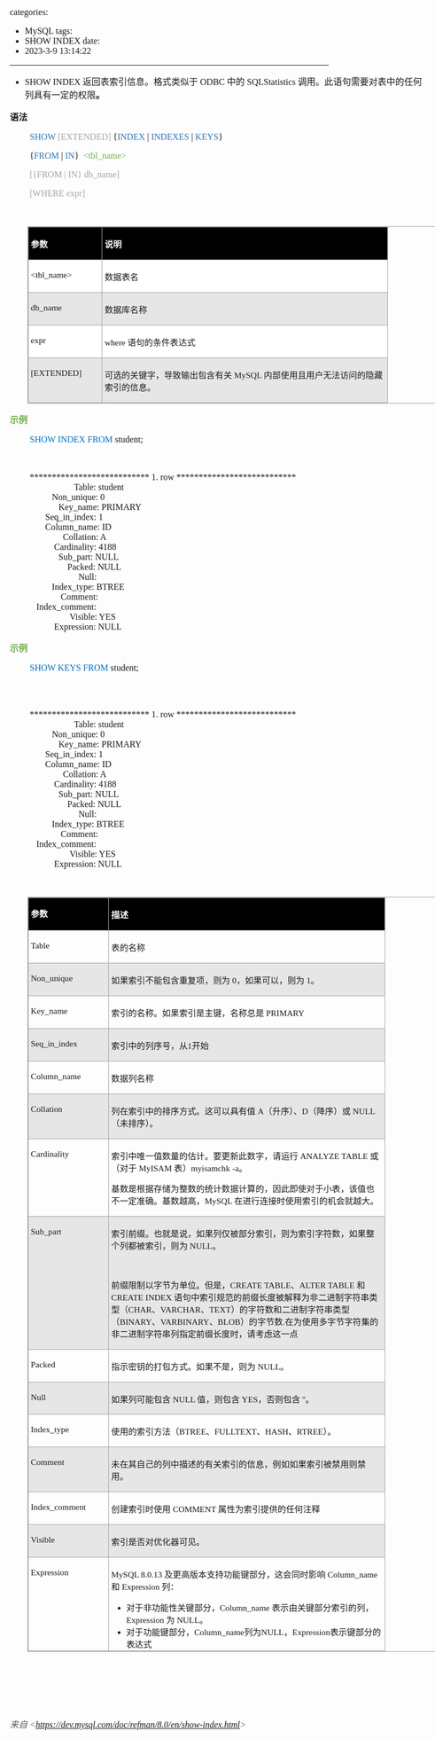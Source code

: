 categories:
- MySQL
tags:
- SHOW INDEX
date:
- 2023-3-9 13:14:22
---

<body lang=zh-CN style='font-family:"Microsoft YaHei UI";font-size:12.0pt'>
<!--StartFragment-->

<div style='direction:ltr;border-width:100%'>

<div style='direction:ltr;margin-top:0in;margin-left:0in;width:7.8472in'>

<div style='direction:ltr;margin-top:0in;margin-left:0in;width:7.8472in'>

<ul type=disc style='direction:ltr;unicode-bidi:embed;margin-top:0in;
 margin-bottom:0in'>
 <li style='margin-top:0;margin-bottom:0;vertical-align:middle'><span
     style='font-family:"Comic Sans MS";font-size:12.0pt'>SHOW INDEX </span><span
     style='font-family:"Microsoft YaHei UI";font-size:12.0pt'>返回表索引信息。格式类似于</span><span
     style='font-family:"Comic Sans MS";font-size:12.0pt'> ODBC </span><span
     style='font-family:"Microsoft YaHei UI";font-size:12.0pt'>中的</span><span
     style='font-family:"Comic Sans MS";font-size:12.0pt'> SQLStatistics </span><span
     style='font-family:"Microsoft YaHei UI";font-size:12.0pt'>调用。此语句需要对表中的任何列具有一定的权限</span><span
     style='font-weight:bold;font-family:"Microsoft YaHei UI";font-size:12.0pt'>。</span></li>
</ul>

<p style='font-family:"Microsoft YaHei UI";font-size:12.0pt'><span
style='font-weight:bold'>语法</span></p>

<p style='margin-left:.375in;font-family:"Comic Sans MS";font-size:
12.0pt'><span style='color:#2E75B5'>SHOW </span><span style='color:#A5A5A5'>[EXTENDED]</span>
{<span style='color:#2E75B5'>INDEX</span> | <span style='color:#2E75B5'>INDEXES</span>
| <span style='color:#2E75B5'>KEYS</span>}</p>

<p style='margin-left:.375in;font-family:"Comic Sans MS";font-size:
12.0pt'><span lang=zh-CN>{</span><span style='color:#2E75B5' lang=zh-CN>FROM</span><span
lang=zh-CN> | </span><span style='color:#2E75B5' lang=zh-CN>IN</span><span
lang=zh-CN>} </span><span style='color:#0070C0' lang=en-US><span
style='mso-spacerun:yes'> </span></span><span style='color:#70AD47' lang=en-US>&lt;tbl_name&gt;</span></p>

<p style='margin-left:.375in;font-family:"Comic Sans MS";font-size:
12.0pt;color:#A5A5A5'>[{FROM | IN} db_name]</p>

<p style='margin-left:.375in;font-family:"Comic Sans MS";font-size:
12.0pt;color:#A5A5A5'>[WHERE expr]</p>

<p style='margin-left:.375in;font-family:"Comic Sans MS";font-size:
12.0pt;color:#70AD47' lang=en-US>&nbsp;</p>

<div style='direction:ltr'>

<table border=1 cellpadding=0 cellspacing=0 valign=top style='direction:ltr;
 border-collapse:collapse;border-style:solid;border-color:#A3A3A3;border-width:
 1pt;margin-left:.3333in' title="" summary="">
 <tr>
  <td style='border-style:solid;border-color:#A3A3A3;border-width:1pt;
  background-color:black;vertical-align:top;width:1.2958in;padding:2.0pt 3.0pt 2.0pt 3.0pt'>
  <p style='font-family:"Microsoft YaHei UI";font-size:11.5pt;
  color:white'><span style='font-weight:bold'>参数</span></p>
  </td>
  <td style='border-style:solid;border-color:#A3A3A3;border-width:1pt;
  background-color:black;vertical-align:top;width:5.2145in;padding:2.0pt 3.0pt 2.0pt 3.0pt'>
  <p style='font-family:"Microsoft YaHei UI";font-size:11.5pt;
  color:white'><span style='font-weight:bold'>说明</span></p>
  </td>
 </tr>
 <tr>
  <td style='border-style:solid;border-color:#A3A3A3;border-width:1pt;
  background-color:white;vertical-align:top;width:1.2958in;padding:2.0pt 3.0pt 2.0pt 3.0pt'>
  <p style='font-family:"Comic Sans MS";font-size:11.5pt'
  lang=en-US>&lt;tbl_name&gt;</p>
  </td>
  <td style='border-style:solid;border-color:#A3A3A3;border-width:1pt;
  background-color:white;vertical-align:top;width:5.2145in;padding:2.0pt 3.0pt 2.0pt 3.0pt'>
  <p style='font-family:"Microsoft YaHei UI";font-size:11.5pt'>数据表名</p>
  </td>
 </tr>
 <tr>
  <td style='border-style:solid;border-color:#A3A3A3;border-width:1pt;
  background-color:#E7E6E6;vertical-align:top;width:1.2958in;padding:2.0pt 3.0pt 2.0pt 3.0pt'>
  <p style='font-family:"Comic Sans MS";font-size:11.5pt'>db_name</p>
  </td>
  <td style='border-style:solid;border-color:#A3A3A3;border-width:1pt;
  background-color:#E7E6E6;vertical-align:top;width:5.2145in;padding:2.0pt 3.0pt 2.0pt 3.0pt'>
  <p style='font-family:"Microsoft YaHei UI";font-size:11.5pt'>数据库名称</p>
  </td>
 </tr>
 <tr>
  <td style='border-style:solid;border-color:#A3A3A3;border-width:1pt;
  background-color:white;vertical-align:top;width:1.2958in;padding:2.0pt 3.0pt 2.0pt 3.0pt'>
  <p style='font-family:"Comic Sans MS";font-size:11.5pt'
  lang=en-US>expr</p>
  </td>
  <td style='border-style:solid;border-color:#A3A3A3;border-width:1pt;
  background-color:white;vertical-align:top;width:5.2145in;padding:2.0pt 3.0pt 2.0pt 3.0pt'>
  <p style='font-size:11.5pt'><span style='font-family:"Comic Sans MS"'
  lang=en-US>where </span><span style='font-family:"Microsoft YaHei UI"'
  lang=zh-CN>语句的条件表达式</span></p>
  </td>
 </tr>
 <tr>
  <td style='border-style:solid;border-color:#A3A3A3;border-width:1pt;
  background-color:#E7E6E6;vertical-align:top;width:1.2958in;padding:2.0pt 3.0pt 2.0pt 3.0pt'>
  <p style='font-family:"Comic Sans MS";font-size:11.5pt'>[EXTENDED]</p>
  </td>
  <td style='border-style:solid;border-color:#A3A3A3;border-width:1pt;
  background-color:#E7E6E6;vertical-align:top;width:5.2805in;padding:2.0pt 3.0pt 2.0pt 3.0pt'>
  <p style='font-size:11.5pt'><span style='font-family:"Microsoft YaHei UI"'>可选的关键字，导致输出包含有关</span><span
  style='font-family:"Comic Sans MS"'> MySQL </span><span style='font-family:
  "Microsoft YaHei UI"'>内部使用且用户无法访问的隐藏索引的信息。</span></p>
  </td>
 </tr>
</table>

</div>

<p style='font-family:"Microsoft YaHei UI";font-size:12.0pt;
color:#70AD47'><span style='font-weight:bold'>示例</span></p>

<p style='margin-left:.375in;font-family:"Comic Sans MS";font-size:
12.0pt' lang=en-US><span style='color:#0070C0'>SHOW INDEX FROM </span>student;</p>

<p style='margin-left:.375in;font-family:"Comic Sans MS";font-size:
12.0pt' lang=en-US>&nbsp;</p>

<p style='margin-left:.375in;font-family:"Comic Sans MS";font-size:
12.0pt'><span lang=zh-CN>*************************** 1. row
***************************<br>
<span style='mso-spacerun:yes'>        </span></span><span lang=en-US><span
style='mso-spacerun:yes'>            </span></span><span lang=zh-CN>Table: </span><span
lang=en-US>student</span><span lang=zh-CN><br>
<span style='mso-spacerun:yes'>  </span></span><span lang=en-US><span
style='mso-spacerun:yes'>        </span></span><span lang=zh-CN>Non_unique:
0<br>
<span style='mso-spacerun:yes'>     </span></span><span lang=en-US><span
style='mso-spacerun:yes'>        </span></span><span lang=zh-CN>Key_name:
PRIMARY<br>
<span style='mso-spacerun:yes'> </span></span><span lang=en-US><span
style='mso-spacerun:yes'>      </span></span><span lang=zh-CN>Seq_in_index:
1<br>
</span><span lang=en-US><span style='mso-spacerun:yes'>     </span></span><span
lang=zh-CN><span style='mso-spacerun:yes'>  </span>Column_name: ID<br>
<span style='mso-spacerun:yes'>  </span></span><span lang=en-US><span
style='mso-spacerun:yes'>           </span></span><span lang=zh-CN><span
style='mso-spacerun:yes'>  </span>Collation: A<br>
<span style='mso-spacerun:yes'>  </span></span><span lang=en-US><span
style='mso-spacerun:yes'>         </span></span><span lang=zh-CN>Cardinality:
4188<br>
<span style='mso-spacerun:yes'>     </span></span><span lang=en-US><span
style='mso-spacerun:yes'>        </span></span><span lang=zh-CN>Sub_part:
NULL<br>
<span style='mso-spacerun:yes'>      </span></span><span lang=en-US><span
style='mso-spacerun:yes'>          </span></span><span lang=zh-CN><span
style='mso-spacerun:yes'> </span>Packed: NULL<br>
<span style='mso-spacerun:yes'>      </span></span><span lang=en-US><span
style='mso-spacerun:yes'>             </span></span><span lang=zh-CN><span
style='mso-spacerun:yes'>   </span>Null:<br>
<span style='mso-spacerun:yes'>   </span></span><span lang=en-US><span
style='mso-spacerun:yes'>       </span></span><span lang=zh-CN>Index_type:
BTREE<br>
<span style='mso-spacerun:yes'>     </span></span><span lang=en-US><span
style='mso-spacerun:yes'>        </span></span><span lang=zh-CN><span
style='mso-spacerun:yes'> </span>Comment:<br>
</span><span lang=en-US><span style='mso-spacerun:yes'>   </span></span><span
lang=zh-CN>Index_comment:<br>
<span style='mso-spacerun:yes'>      </span></span><span lang=en-US><span
style='mso-spacerun:yes'>            </span></span><span lang=zh-CN>Visible:
YES<br>
<span style='mso-spacerun:yes'>   </span></span><span lang=en-US><span
style='mso-spacerun:yes'>        </span></span><span lang=zh-CN>Expression:
NULL</span></p>

<p style='font-family:"Microsoft YaHei UI";font-size:12.0pt;
color:#70AD47'><span style='font-weight:bold'>示例</span></p>

<p style='margin-left:.375in;font-family:"Comic Sans MS";font-size:
12.0pt' lang=en-US><span style='color:#0070C0'>SHOW KEYS FROM </span>student;</p>

<p style='margin-left:.375in;font-family:"Comic Sans MS";font-size:
12.0pt' lang=en-US>&nbsp;</p>

<p style='margin-left:.375in;font-family:"Comic Sans MS"'><span
style='font-size:9.75pt;color:black' lang=zh-CN><br>
</span><span style='font-size:12.0pt' lang=zh-CN>*************************** 1.
row ***************************<br>
<span style='mso-spacerun:yes'>        </span></span><span style='font-size:
12.0pt' lang=en-US><span style='mso-spacerun:yes'>            </span></span><span
style='font-size:12.0pt' lang=zh-CN>Table: </span><span style='font-size:12.0pt'
lang=en-US>student</span><span style='font-size:12.0pt' lang=zh-CN><br>
<span style='mso-spacerun:yes'>  </span></span><span style='font-size:12.0pt'
lang=en-US><span style='mso-spacerun:yes'>        </span></span><span
style='font-size:12.0pt' lang=zh-CN>Non_unique: 0<br>
<span style='mso-spacerun:yes'>     </span></span><span style='font-size:12.0pt'
lang=en-US><span style='mso-spacerun:yes'>        </span></span><span
style='font-size:12.0pt' lang=zh-CN>Key_name: PRIMARY<br>
<span style='mso-spacerun:yes'> </span></span><span style='font-size:12.0pt'
lang=en-US><span style='mso-spacerun:yes'>      </span></span><span
style='font-size:12.0pt' lang=zh-CN>Seq_in_index: 1<br>
</span><span style='font-size:12.0pt' lang=en-US><span
style='mso-spacerun:yes'>     </span></span><span style='font-size:12.0pt'
lang=zh-CN><span style='mso-spacerun:yes'>  </span>Column_name: ID<br>
<span style='mso-spacerun:yes'>  </span></span><span style='font-size:12.0pt'
lang=en-US><span style='mso-spacerun:yes'>           </span></span><span
style='font-size:12.0pt' lang=zh-CN><span
style='mso-spacerun:yes'>  </span>Collation: A<br>
<span style='mso-spacerun:yes'>  </span></span><span style='font-size:12.0pt'
lang=en-US><span style='mso-spacerun:yes'>         </span></span><span
style='font-size:12.0pt' lang=zh-CN>Cardinality: 4188<br>
<span style='mso-spacerun:yes'>     </span></span><span style='font-size:12.0pt'
lang=en-US><span style='mso-spacerun:yes'>        </span></span><span
style='font-size:12.0pt' lang=zh-CN>Sub_part: NULL<br>
<span style='mso-spacerun:yes'>      </span></span><span style='font-size:12.0pt'
lang=en-US><span style='mso-spacerun:yes'>          </span></span><span
style='font-size:12.0pt' lang=zh-CN><span
style='mso-spacerun:yes'> </span>Packed: NULL<br>
<span style='mso-spacerun:yes'>      </span></span><span style='font-size:12.0pt'
lang=en-US><span style='mso-spacerun:yes'>             </span></span><span
style='font-size:12.0pt' lang=zh-CN><span
style='mso-spacerun:yes'>   </span>Null:<br>
<span style='mso-spacerun:yes'>   </span></span><span style='font-size:12.0pt'
lang=en-US><span style='mso-spacerun:yes'>       </span></span><span
style='font-size:12.0pt' lang=zh-CN>Index_type: BTREE<br>
<span style='mso-spacerun:yes'>     </span></span><span style='font-size:12.0pt'
lang=en-US><span style='mso-spacerun:yes'>        </span></span><span
style='font-size:12.0pt' lang=zh-CN><span
style='mso-spacerun:yes'> </span>Comment:<br>
</span><span style='font-size:12.0pt' lang=en-US><span
style='mso-spacerun:yes'>   </span></span><span style='font-size:12.0pt'
lang=zh-CN>Index_comment:<br>
<span style='mso-spacerun:yes'>      </span></span><span style='font-size:12.0pt'
lang=en-US><span style='mso-spacerun:yes'>            </span></span><span
style='font-size:12.0pt' lang=zh-CN>Visible: YES<br>
<span style='mso-spacerun:yes'>   </span></span><span style='font-size:12.0pt'
lang=en-US><span style='mso-spacerun:yes'>        </span></span><span
style='font-size:12.0pt' lang=zh-CN>Expression: NULL</span></p>

<p style='margin-left:.375in;font-family:"Comic Sans MS";font-size:
12.0pt'>&nbsp;</p>

<div style='direction:ltr'>

<table border=1 cellpadding=0 cellspacing=0 valign=top style='direction:ltr;
 border-collapse:collapse;border-style:solid;border-color:#A3A3A3;border-width:
 1pt;margin-left:.3333in' title="" summary="">
 <tr>
  <td style='border-style:solid;border-color:#A3A3A3;border-width:1pt;
  background-color:black;vertical-align:top;width:1.4006in;padding:2.0pt 3.0pt 2.0pt 3.0pt'>
  <p style='line-height:16pt;font-family:"Microsoft YaHei UI";
  font-size:11.5pt;color:white'><span style='font-weight:bold'>参数</span></p>
  </td>
  <td style='border-style:solid;border-color:#A3A3A3;border-width:1pt;
  background-color:black;vertical-align:top;width:5.0493in;padding:2.0pt 3.0pt 2.0pt 3.0pt'>
  <p style='font-family:"Microsoft YaHei UI";font-size:11.5pt;
  color:white'><span style='font-weight:bold'>描述</span></p>
  </td>
 </tr>
 <tr>
  <td style='border-style:solid;border-color:#A3A3A3;border-width:1pt;
  vertical-align:top;width:1.4006in;padding:2.0pt 3.0pt 2.0pt 3.0pt'>
  <p style='font-family:"Comic Sans MS";font-size:11.5pt'>Table</p>
  </td>
  <td style='border-style:solid;border-color:#A3A3A3;border-width:1pt;
  vertical-align:top;width:5.0493in;padding:2.0pt 3.0pt 2.0pt 3.0pt'>
  <p style='font-family:"Microsoft YaHei UI";font-size:11.5pt'>表的名称</p>
  </td>
 </tr>
 <tr>
  <td style='border-style:solid;border-color:#A3A3A3;border-width:1pt;
  background-color:#E7E6E6;vertical-align:top;width:1.4006in;padding:2.0pt 3.0pt 2.0pt 3.0pt'>
  <p style='font-family:"Comic Sans MS";font-size:11.5pt'>Non_unique</p>
  </td>
  <td style='border-style:solid;border-color:#A3A3A3;border-width:1pt;
  background-color:#E7E6E6;vertical-align:top;width:5.0493in;padding:2.0pt 3.0pt 2.0pt 3.0pt'>
  <p style='font-size:11.5pt'><span style='font-family:"Microsoft YaHei UI"'>如果索引不能包含重复项，则为</span><span
  style='font-family:"Comic Sans MS"'> 0</span><span style='font-family:"Microsoft YaHei UI"'>，如果可以，则为</span><span
  style='font-family:"Comic Sans MS"'> 1</span><span style='font-family:"Microsoft YaHei UI"'>。</span></p>
  </td>
 </tr>
 <tr>
  <td style='border-style:solid;border-color:#A3A3A3;border-width:1pt;
  vertical-align:top;width:1.4006in;padding:2.0pt 3.0pt 2.0pt 3.0pt'>
  <p style='font-family:"Comic Sans MS";font-size:11.5pt'>Key_name</p>
  </td>
  <td style='border-style:solid;border-color:#A3A3A3;border-width:1pt;
  vertical-align:top;width:5.0493in;padding:2.0pt 3.0pt 2.0pt 3.0pt'>
  <p style='font-size:11.5pt'><span style='font-family:"Microsoft YaHei UI"'>索引的名称。如果索引是主键，名称总是</span><span
  style='font-family:"Comic Sans MS"'> PRIMARY</span></p>
  </td>
 </tr>
 <tr>
  <td style='border-style:solid;border-color:#A3A3A3;border-width:1pt;
  background-color:#E7E6E6;vertical-align:top;width:1.4006in;padding:2.0pt 3.0pt 2.0pt 3.0pt'>
  <p style='font-family:"Comic Sans MS";font-size:11.5pt'>Seq_in_index</p>
  </td>
  <td style='border-style:solid;border-color:#A3A3A3;border-width:1pt;
  background-color:#E7E6E6;vertical-align:top;width:5.0493in;padding:2.0pt 3.0pt 2.0pt 3.0pt'>
  <p style='font-size:11.5pt'><span style='font-family:"Microsoft YaHei UI"'>索引中的列序号，从</span><span
  style='font-family:"Comic Sans MS"'>1</span><span style='font-family:"Microsoft YaHei UI"'>开始</span></p>
  </td>
 </tr>
 <tr>
  <td style='border-style:solid;border-color:#A3A3A3;border-width:1pt;
  vertical-align:top;width:1.4006in;padding:2.0pt 3.0pt 2.0pt 3.0pt'>
  <p style='font-family:"Comic Sans MS";font-size:11.5pt'>Column_name</p>
  </td>
  <td style='border-style:solid;border-color:#A3A3A3;border-width:1pt;
  vertical-align:top;width:5.0493in;padding:2.0pt 3.0pt 2.0pt 3.0pt'>
  <p style='font-family:"Microsoft YaHei UI";font-size:11.5pt'>数据列名称</p>
  </td>
 </tr>
 <tr>
  <td style='border-style:solid;border-color:#A3A3A3;border-width:1pt;
  background-color:#E7E6E6;vertical-align:top;width:1.4006in;padding:2.0pt 3.0pt 2.0pt 3.0pt'>
  <p style='font-family:"Comic Sans MS";font-size:11.5pt'>Collation</p>
  </td>
  <td style='border-style:solid;border-color:#A3A3A3;border-width:1pt;
  background-color:#E7E6E6;vertical-align:top;width:5.0493in;padding:2.0pt 3.0pt 2.0pt 3.0pt'>
  <p style='font-size:11.5pt'><span style='font-family:"Microsoft YaHei UI"'>列在索引中的排序方式。这可以具有值</span><span
  style='font-family:"Comic Sans MS"'> A</span><span style='font-family:"Microsoft YaHei UI"'>（升序）、</span><span
  style='font-family:"Comic Sans MS"'>D</span><span style='font-family:"Microsoft YaHei UI"'>（降序）或</span><span
  style='font-family:"Comic Sans MS"'> NULL</span><span style='font-family:
  "Microsoft YaHei UI"'>（未排序）。</span></p>
  </td>
 </tr>
 <tr>
  <td style='border-style:solid;border-color:#A3A3A3;border-width:1pt;
  vertical-align:top;width:1.4006in;padding:2.0pt 3.0pt 2.0pt 3.0pt'>
  <p style='font-family:"Comic Sans MS";font-size:11.5pt'>Cardinality</p>
  </td>
  <td style='border-style:solid;border-color:#A3A3A3;border-width:1pt;
  vertical-align:top;width:5.1013in;padding:2.0pt 3.0pt 2.0pt 3.0pt'>
  <p style='font-size:11.5pt'><span style='font-family:"Microsoft YaHei UI"'>索引中唯一值数量的估计。要更新此数字，请运行</span><span
  style='font-family:"Comic Sans MS"'> ANALYZE TABLE </span><span
  style='font-family:"Microsoft YaHei UI"'>或（对于</span><span style='font-family:
  "Comic Sans MS"'> MyISAM </span><span style='font-family:"Microsoft YaHei UI"'>表）</span><span
  style='font-family:"Comic Sans MS"'>myisamchk -a</span><span
  style='font-family:"Microsoft YaHei UI"'>。</span></p>
  <p style='font-size:11.5pt'><span style='font-family:"Microsoft YaHei UI"'>基数是根据存储为整数的统计数据计算的，因此即使对于小表，该值也不一定准确。基数越高，</span><span
  style='font-family:"Comic Sans MS"'>MySQL </span><span style='font-family:
  "Microsoft YaHei UI"'>在进行连接时使用索引的机会就越大。</span></p>
  </td>
 </tr>
 <tr>
  <td style='border-style:solid;border-color:#A3A3A3;border-width:1pt;
  background-color:#E7E6E6;vertical-align:top;width:1.4006in;padding:2.0pt 3.0pt 2.0pt 3.0pt'>
  <p style='font-family:"Comic Sans MS";font-size:11.5pt'>Sub_part</p>
  </td>
  <td style='border-style:solid;border-color:#A3A3A3;border-width:1pt;
  background-color:#E7E6E6;vertical-align:top;width:5.1013in;padding:2.0pt 3.0pt 2.0pt 3.0pt'>
  <p style='font-size:11.5pt'><span style='font-family:"Microsoft YaHei UI"'>索引前缀。也就是说，如果列仅被部分索引，则为索引字符数，如果整个列都被索引，则为</span><span
  style='font-family:"Comic Sans MS"'> NULL</span><span style='font-family:
  "Microsoft YaHei UI"'>。</span></p>
  <p style='font-family:"Comic Sans MS";font-size:11.5pt'>&nbsp;</p>
  <p style='font-size:11.5pt'><span style='font-family:"Microsoft YaHei UI"'>前缀限制以字节为单位。但是，</span><span
  style='font-family:"Comic Sans MS"'>CREATE TABLE</span><span
  style='font-family:"Microsoft YaHei UI"'>、</span><span style='font-family:
  "Comic Sans MS"'>ALTER TABLE </span><span style='font-family:"Microsoft YaHei UI"'>和</span><span
  style='font-family:"Comic Sans MS"'> CREATE INDEX </span><span
  style='font-family:"Microsoft YaHei UI"'>语句中索引规范的前缀长度被解释为非二进制字符串类型（</span><span
  style='font-family:"Comic Sans MS"'>CHAR</span><span style='font-family:"Microsoft YaHei UI"'>、</span><span
  style='font-family:"Comic Sans MS"'>VARCHAR</span><span style='font-family:
  "Microsoft YaHei UI"'>、</span><span style='font-family:"Comic Sans MS"'>TEXT</span><span
  style='font-family:"Microsoft YaHei UI"'>）的字符数和二进制字符串类型（</span><span
  style='font-family:"Comic Sans MS"'>BINARY</span><span style='font-family:
  "Microsoft YaHei UI"'>、</span><span style='font-family:"Comic Sans MS"'>VARBINARY</span><span
  style='font-family:"Microsoft YaHei UI"'>、</span><span style='font-family:
  "Comic Sans MS"'>BLOB</span><span style='font-family:"Microsoft YaHei UI"'>）的字节数</span><span
  style='font-family:"Comic Sans MS"'>.</span><span style='font-family:"Microsoft YaHei UI"'>在为使用多字节字符集的非二进制字符串列指定前缀长度时，请考虑这一点</span></p>
  </td>
 </tr>
 <tr>
  <td style='border-style:solid;border-color:#A3A3A3;border-width:1pt;
  vertical-align:top;width:1.4006in;padding:2.0pt 3.0pt 2.0pt 3.0pt'>
  <p style='font-family:"Comic Sans MS";font-size:11.5pt'>Packed</p>
  </td>
  <td style='border-style:solid;border-color:#A3A3A3;border-width:1pt;
  vertical-align:top;width:5.0493in;padding:2.0pt 3.0pt 2.0pt 3.0pt'>
  <p style='font-size:11.5pt'><span style='font-family:"Microsoft YaHei UI"'>指示密钥的打包方式。如果不是，则为</span><span
  style='font-family:"Comic Sans MS"'> NULL</span><span style='font-family:
  "Microsoft YaHei UI"'>。</span></p>
  </td>
 </tr>
 <tr>
  <td style='border-style:solid;border-color:#A3A3A3;border-width:1pt;
  background-color:#E7E6E6;vertical-align:top;width:1.4006in;padding:2.0pt 3.0pt 2.0pt 3.0pt'>
  <p style='font-family:"Comic Sans MS";font-size:11.5pt'>Null</p>
  </td>
  <td style='border-style:solid;border-color:#A3A3A3;border-width:1pt;
  background-color:#E7E6E6;vertical-align:top;width:5.0493in;padding:2.0pt 3.0pt 2.0pt 3.0pt'>
  <p style='font-size:11.5pt'><span style='font-family:"Microsoft YaHei UI"'>如果列可能包含</span><span
  style='font-family:"Comic Sans MS"'> NULL </span><span style='font-family:
  "Microsoft YaHei UI"'>值，则包含</span><span style='font-family:"Comic Sans MS"'>
  YES</span><span style='font-family:"Microsoft YaHei UI"'>，否则包含</span><span
  style='font-family:"Comic Sans MS"'> ''</span><span style='font-family:"Microsoft YaHei UI"'>。</span></p>
  </td>
 </tr>
 <tr>
  <td style='border-style:solid;border-color:#A3A3A3;border-width:1pt;
  vertical-align:top;width:1.4006in;padding:2.0pt 3.0pt 2.0pt 3.0pt'>
  <p style='font-family:"Comic Sans MS";font-size:11.5pt'>Index_type</p>
  </td>
  <td style='border-style:solid;border-color:#A3A3A3;border-width:1pt;
  vertical-align:top;width:5.0493in;padding:2.0pt 3.0pt 2.0pt 3.0pt'>
  <p style='font-size:11.5pt'><span style='font-family:"Microsoft YaHei UI"'>使用的索引方法（</span><span
  style='font-family:"Comic Sans MS"'>BTREE</span><span style='font-family:
  "Microsoft YaHei UI"'>、</span><span style='font-family:"Comic Sans MS"'>FULLTEXT</span><span
  style='font-family:"Microsoft YaHei UI"'>、</span><span style='font-family:
  "Comic Sans MS"'>HASH</span><span style='font-family:"Microsoft YaHei UI"'>、</span><span
  style='font-family:"Comic Sans MS"'>RTREE</span><span style='font-family:
  "Microsoft YaHei UI"'>）。</span></p>
  </td>
 </tr>
 <tr>
  <td style='border-style:solid;border-color:#A3A3A3;border-width:1pt;
  background-color:#E7E6E6;vertical-align:top;width:1.4006in;padding:2.0pt 3.0pt 2.0pt 3.0pt'>
  <p style='font-family:"Comic Sans MS";font-size:11.5pt'>Comment</p>
  </td>
  <td style='border-style:solid;border-color:#A3A3A3;border-width:1pt;
  background-color:#E7E6E6;vertical-align:top;width:5.0493in;padding:2.0pt 3.0pt 2.0pt 3.0pt'>
  <p style='font-family:"Microsoft YaHei UI";font-size:11.5pt'>未在其自己的列中描述的有关索引的信息，例如如果索引被禁用则禁用。</p>
  </td>
 </tr>
 <tr>
  <td style='border-style:solid;border-color:#A3A3A3;border-width:1pt;
  vertical-align:top;width:1.4201in;padding:2.0pt 3.0pt 2.0pt 3.0pt'>
  <p style='font-family:"Comic Sans MS";font-size:11.5pt'>Index_comment</p>
  </td>
  <td style='border-style:solid;border-color:#A3A3A3;border-width:1pt;
  vertical-align:top;width:5.0305in;padding:2.0pt 3.0pt 2.0pt 3.0pt'>
  <p style='font-size:11.5pt'><span style='font-family:"Microsoft YaHei UI"'>创建索引时使用</span><span
  style='font-family:"Comic Sans MS"'> COMMENT </span><span style='font-family:
  "Microsoft YaHei UI"'>属性为索引提供的任何注释</span></p>
  </td>
 </tr>
 <tr>
  <td style='border-style:solid;border-color:#A3A3A3;border-width:1pt;
  background-color:#E7E6E6;vertical-align:top;width:1.4006in;padding:2.0pt 3.0pt 2.0pt 3.0pt'>
  <p style='font-family:"Comic Sans MS";font-size:11.5pt'>Visible</p>
  </td>
  <td style='border-style:solid;border-color:#A3A3A3;border-width:1pt;
  background-color:#E7E6E6;vertical-align:top;width:5.0493in;padding:2.0pt 3.0pt 2.0pt 3.0pt'>
  <p style='font-family:"Microsoft YaHei UI";font-size:11.5pt'>索引是否对优化器可见。</p>
  </td>
 </tr>
 <tr>
  <td style='border-style:solid;border-color:#A3A3A3;border-width:1pt;
  vertical-align:top;width:1.4006in;padding:2.0pt 3.0pt 2.0pt 3.0pt'>
  <p style='font-family:"Comic Sans MS";font-size:11.5pt'>Expression</p>
  </td>
  <td style='border-style:solid;border-color:#A3A3A3;border-width:1pt;
  vertical-align:top;width:5.0493in;padding:2.0pt 3.0pt 2.0pt 3.0pt'>
  <p style='font-size:11.5pt'><span style='font-family:"Comic Sans MS"'>MySQL
  8.0.13 </span><span style='font-family:"Microsoft YaHei UI"'>及更高版本支持功能键部分，这会同时影响</span><span
  style='font-family:"Comic Sans MS"'> Column_name </span><span
  style='font-family:"Microsoft YaHei UI"'>和</span><span style='font-family:
  "Comic Sans MS"'> Expression </span><span style='font-family:"Microsoft YaHei UI"'>列：</span></p>
  <ul type=disc style='direction:ltr;unicode-bidi:embed;margin-top:0in;
   margin-bottom:0in'>
   <li style='margin-top:0;margin-bottom:0;vertical-align:middle'><span
       style='font-family:"Microsoft YaHei UI";font-size:11.5pt'>对于非功能性关键部分，</span><span
       style='font-family:"Comic Sans MS";font-size:11.5pt'>Column_name </span><span
       style='font-family:"Microsoft YaHei UI";font-size:11.5pt'>表示由关键部分索引的列，</span><span
       style='font-family:"Comic Sans MS";font-size:11.5pt'>Expression </span><span
       style='font-family:"Microsoft YaHei UI";font-size:11.5pt'>为</span><span
       style='font-family:"Comic Sans MS";font-size:11.5pt'> NULL</span><span
       style='font-family:"Microsoft YaHei UI";font-size:11.5pt'>。</span></li>
   <li style='margin-top:0;margin-bottom:0;vertical-align:middle'><span
       style='font-family:"Microsoft YaHei UI";font-size:11.5pt'>对于功能键部分，</span><span
       style='font-family:"Comic Sans MS";font-size:11.5pt'>Column_name</span><span
       style='font-family:"Microsoft YaHei UI";font-size:11.5pt'>列为</span><span
       style='font-family:"Comic Sans MS";font-size:11.5pt'>NULL</span><span
       style='font-family:"Microsoft YaHei UI";font-size:11.5pt'>，</span><span
       style='font-family:"Comic Sans MS";font-size:11.5pt'>Expression</span><span
       style='font-family:"Microsoft YaHei UI";font-size:11.5pt'>表示键部分的表达式</span></li>
  </ul>
  </td>
 </tr>
</table>

</div>

<p style='margin-left:.375in;font-family:"Comic Sans MS";font-size:
12.0pt'>&nbsp;</p>

<p style='margin-left:.375in;font-family:"Comic Sans MS";font-size:
12.0pt'>&nbsp;</p>

<p style='margin-left:.375in;font-family:"Comic Sans MS";font-size:
12.0pt'>&nbsp;</p>

<p><cite style='font-size:12.0pt;color:#595959'><span
style='font-family:"Microsoft YaHei UI"'>来自</span><span style='font-family:
"Comic Sans MS"'> &lt;</span><a
href="https://dev.mysql.com/doc/refman/8.0/en/show-index.html"><span
style='font-family:"Comic Sans MS"'>https://dev.mysql.com/doc/refman/8.0/en/show-index.html</span></a><span
style='font-family:"Comic Sans MS"'>&gt; </span></cite></p>

</div>

</div>

</div>

<!--EndFragment-->
</body>